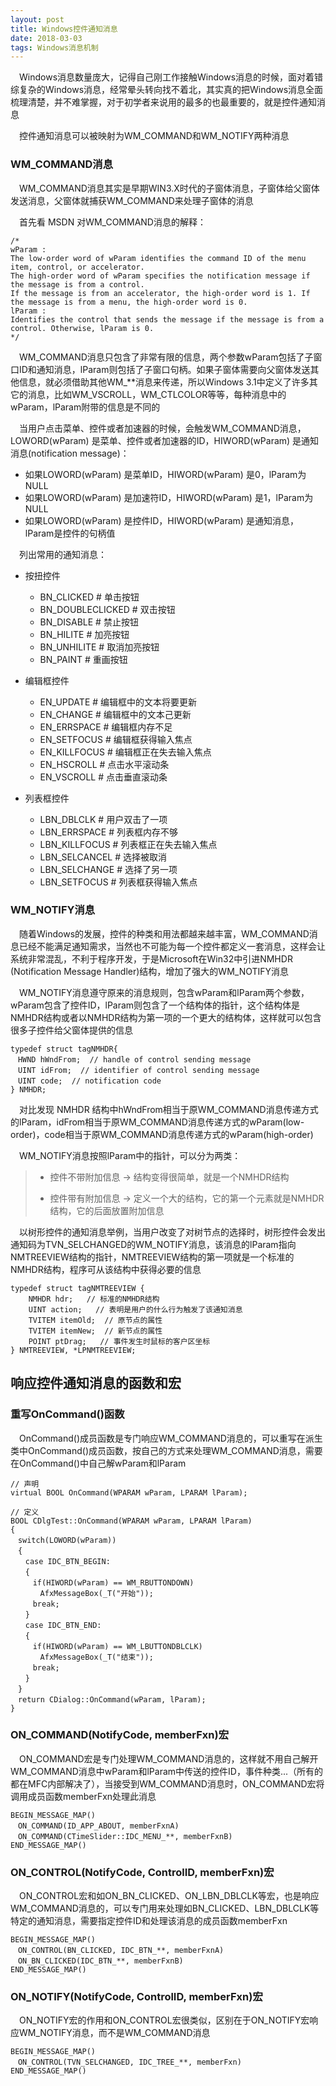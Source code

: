 ```yaml
---
layout: post
title: Windows控件通知消息
date: 2018-03-03
tags: Windows消息机制
---
```


　Windows消息数量庞大，记得自己刚工作接触Windows消息的时候，面对着错综复杂的Windows消息，经常晕头转向找不着北，其实真的把Windows消息全面梳理清楚，并不难掌握，对于初学者来说用的最多的也最重要的，就是控件通知消息

　控件通知消息可以被映射为WM_COMMAND和WM_NOTIFY两种消息

### WM_COMMAND消息

　WM_COMMAND消息其实是早期WIN3.X时代的子窗体消息，子窗体给父窗体发送消息，父窗体就捕获WM_COMMAND来处理子窗体的消息

　首先看 MSDN 对WM_COMMAND消息的解释：

```
/*
wParam :
The low-order word of wParam identifies the command ID of the menu item, control, or accelerator. 
The high-order word of wParam specifies the notification message if the message is from a control. 
If the message is from an accelerator, the high-order word is 1. If the message is from a menu, the high-order word is 0.
lParam :
Identifies the control that sends the message if the message is from a control. Otherwise, lParam is 0. 
*/
```

　WM_COMMAND消息只包含了非常有限的信息，两个参数wParam包括了子窗口ID和通知消息，lParam则包括了子窗口句柄。如果子窗体需要向父窗体发送其他信息，就必须借助其他WM_**消息来传递，所以Windows 3.1中定义了许多其它的消息，比如WM_VSCROLL，WM_CTLCOLOR等等，每种消息中的wParam，lParam附带的信息是不同的

　当用户点击菜单、控件或者加速器的时候，会触发WM_COMMAND消息，LOWORD(wParam) 是菜单、控件或者加速器的ID，HIWORD(wParam) 是通知消息(notification message)：

- 如果LOWORD(wParam) 是菜单ID，HIWORD(wParam) 是0，lParam为NULL
- 如果LOWORD(wParam) 是加速符ID，HIWORD(wParam) 是1，lParam为NULL
- 如果LOWORD(wParam) 是控件ID，HIWORD(wParam) 是通知消息，lParam是控件的句柄值

　列出常用的通知消息：

- 按扭控件
  - BN_CLICKED  # 单击按钮
  - BN_DOUBLECLICKED  # 双击按钮
  - BN_DISABLE  # 禁止按钮
  - BN_HILITE  # 加亮按钮
  - BN_UNHILITE  # 取消加亮按钮
  - BN_PAINT  # 重画按钮

- 编辑框控件
  - EN_UPDATE  # 编辑框中的文本将要更新
  - EN_CHANGE  # 编辑框中的文本己更新
  - EN_ERRSPACE  # 编辑框内存不足
  - EN_SETFOCUS  # 编辑框获得输入焦点
  - EN_KILLFOCUS  # 编辑框正在失去输入焦点
  - EN_HSCROLL  # 点击水平滚动条
  - EN_VSCROLL  # 点击垂直滚动条

- 列表框控件
  - LBN_DBLCLK  # 用户双击了一项
  - LBN_ERRSPACE  # 列表框内存不够
  - LBN_KILLFOCUS  # 列表框正在失去输入焦点
  - LBN_SELCANCEL  # 选择被取消
  - LBN_SELCHANGE  # 选择了另一项
  - LBN_SETFOCUS  # 列表框获得输入焦点

### WM_NOTIFY消息

　随着Windows的发展，控件的种类和用法都越来越丰富，WM_COMMAND消息已经不能满足通知需求，当然也不可能为每一个控件都定义一套消息，这样会让系统非常混乱，不利于程序开发，于是Microsoft在Win32中引进NMHDR (Notification Message Handler)结构，增加了强大的WM_NOTIFY消息

　WM_NOTIFY消息遵守原来的消息规则，包含wParam和lParam两个参数，wParam包含了控件ID，lParam则包含了一个结构体的指针，这个结构体是NMHDR结构或者以NMHDR结构为第一项的一个更大的结构体，这样就可以包含很多子控件给父窗体提供的信息

```
typedef struct tagNMHDR{
　HWND hWndFrom;  // handle of control sending message
　UINT idFrom;  // identifier of control sending message
　UINT code;  // notification code
} NMHDR;
```

　对比发现 NMHDR 结构中hWndFrom相当于原WM_COMMAND消息传递方式的lParam，idFrom相当于原WM_COMMAND消息传递方式的wParam(low-order)，code相当于原WM_COMMAND消息传递方式的wParam(high-order)

　WM_NOTIFY消息按照lParam中的指针，可以分为两类：

> - 控件不带附加信息 -> 结构变得很简单，就是一个NMHDR结构
> 
> - 控件带有附加信息 -> 定义一个大的结构，它的第一个元素就是NMHDR结构，它的后面放置附加信息

　以树形控件的通知消息举例，当用户改变了对树节点的选择时，树形控件会发出通知码为TVN_SELCHANGED的WM_NOTIFY消息，该消息的lParam指向NMTREEVIEW结构的指针，NMTREEVIEW结构的第一项就是一个标准的NMHDR结构，程序可从该结构中获得必要的信息

```
typedef struct tagNMTREEVIEW {   
    NMHDR hdr;   // 标准的NMHDR结构   
    UINT action;   // 表明是用户的什么行为触发了该通知消息   
    TVITEM itemOld;  // 原节点的属性   
    TVITEM itemNew;  // 新节点的属性   
    POINT ptDrag;   // 事件发生时鼠标的客户区坐标   
} NMTREEVIEW, *LPNMTREEVIEW;  
```

## 响应控件通知消息的函数和宏

### 重写OnCommand()函数

　OnCommand()成员函数是专门响应WM_COMMAND消息的，可以重写在派生类中OnCommand()成员函数，按自己的方式来处理WM_COMMAND消息，需要在OnCommand()中自己解wParam和lParam

```
// 声明
virtual BOOL OnCommand(WPARAM wParam, LPARAM lParam);

// 定义
BOOL CDlgTest::OnCommand(WPARAM wParam, LPARAM lParam)
{
　switch(LOWORD(wParam))
　{
　　case IDC_BTN_BEGIN:  
　　{
　　　if(HIWORD(wParam) == WM_RBUTTONDOWN)
　　　　AfxMessageBox(_T("开始"));
　　　break;  
　　}
　　case IDC_BTN_END:  
　　{
　　　if(HIWORD(wParam) == WM_LBUTTONDBLCLK)
　　　　AfxMessageBox(_T("结束"));
　　　break;  
　　}
　}
　return CDialog::OnCommand(wParam, lParam);
}
```

### ON_COMMAND(NotifyCode, memberFxn)宏

　ON_COMMAND宏是专门处理WM_COMMAND消息的，这样就不用自己解开WM_COMMAND消息中wParam和lParam中传送的控件ID，事件种类...（所有的都在MFC内部解决了），当接受到WM_COMMAND消息时，ON_COMMAND宏将调用成员函数memberFxn处理此消息

```
BEGIN_MESSAGE_MAP()
　ON_COMMAND(ID_APP_ABOUT, memberFxnA)
　ON_COMMAND(CTimeSlider::IDC_MENU_**, memberFxnB)
END_MESSAGE_MAP()
```

### ON_CONTROL(NotifyCode, ControlID, memberFxn)宏

　ON_CONTROL宏和如ON_BN_CLICKED、ON_LBN_DBLCLK等宏，也是响应WM_COMMAND消息的，可以专门用来处理如BN_CLICKED、LBN_DBLCLK等特定的通知消息，需要指定控件ID和处理该消息的成员函数memberFxn

```
BEGIN_MESSAGE_MAP()
　ON_CONTROL(BN_CLICKED, IDC_BTN_**, memberFxnA)
　ON_BN_CLICKED(IDC_BTN_**, memberFxnB)
END_MESSAGE_MAP()
```

### ON_NOTIFY(NotifyCode, ControlID, memberFxn)宏

　ON_NOTIFY宏的作用和ON_CONTROL宏很类似，区别在于ON_NOTIFY宏响应WM_NOTIFY消息，而不是WM_COMMAND消息

```
BEGIN_MESSAGE_MAP()
　ON_CONTROL(TVN_SELCHANGED, IDC_TREE_**, memberFxn)
END_MESSAGE_MAP()
```


